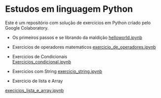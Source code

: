 # Estudos em linguagem Python
Este é um repositório com solução de exercícios em Python criado pelo Google Colaboratory.

* Os primeiros passos e se librando da maldição
[helloworld.ipynb](/helloworld.ipynb)

* Exercicios de operadores matematicos 
[exercicio_de_operadores.ipynb](/exercicio_de_operadores.ipynb)

* Exercicios de Condicionais   
[Exercicios_condicional.ipynb](/Exercicios_condicional.ipynb)

* Exercicios com String
[exercicio_string.ipynb](/exercicio_string.ipynb)

* Exercicio de lista e Array

[execicios_lista_e_array.ipynb](/execicios_lista_e_array.ipynb)
